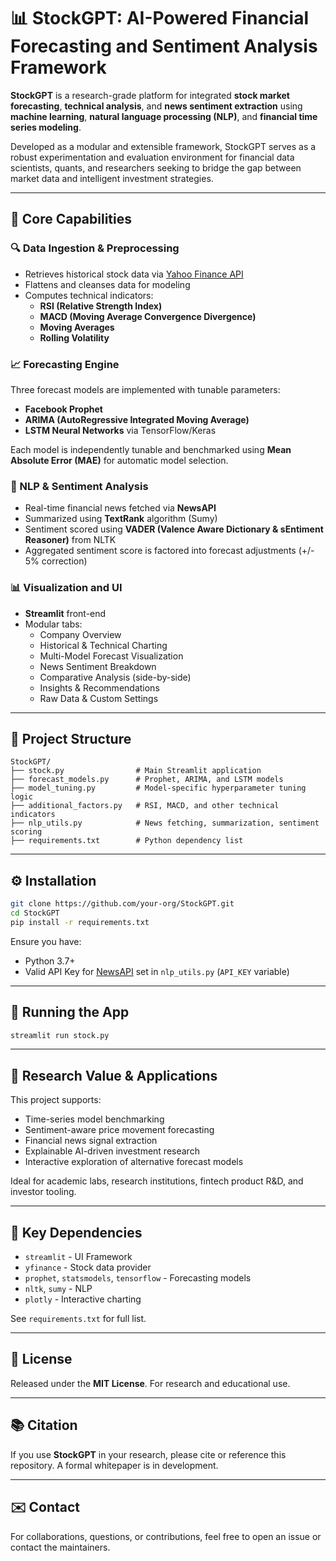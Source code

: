 
# 📊 StockGPT: AI-Powered Financial Forecasting and Sentiment Analysis Framework

**StockGPT** is a research-grade platform for integrated **stock market forecasting**, **technical analysis**, and **news sentiment extraction** using **machine learning**, **natural language processing (NLP)**, and **financial time series modeling**.

Developed as a modular and extensible framework, StockGPT serves as a robust experimentation and evaluation environment for financial data scientists, quants, and researchers seeking to bridge the gap between market data and intelligent investment strategies.

---

## 🧠 Core Capabilities

### 🔍 Data Ingestion & Preprocessing
- Retrieves historical stock data via [Yahoo Finance API](https://pypi.org/project/yfinance/)
- Flattens and cleanses data for modeling
- Computes technical indicators:
  - **RSI (Relative Strength Index)**
  - **MACD (Moving Average Convergence Divergence)**
  - **Moving Averages**
  - **Rolling Volatility**

### 📈 Forecasting Engine
Three forecast models are implemented with tunable parameters:
- **Facebook Prophet**
- **ARIMA (AutoRegressive Integrated Moving Average)**
- **LSTM Neural Networks** via TensorFlow/Keras

Each model is independently tunable and benchmarked using **Mean Absolute Error (MAE)** for automatic model selection.

### 📰 NLP & Sentiment Analysis
- Real-time financial news fetched via **NewsAPI**
- Summarized using **TextRank** algorithm (Sumy)
- Sentiment scored using **VADER (Valence Aware Dictionary & sEntiment Reasoner)** from NLTK
- Aggregated sentiment score is factored into forecast adjustments (+/- 5% correction)

### 📊 Visualization and UI
- **Streamlit** front-end
- Modular tabs:
  - Company Overview
  - Historical & Technical Charting
  - Multi-Model Forecast Visualization
  - News Sentiment Breakdown
  - Comparative Analysis (side-by-side)
  - Insights & Recommendations
  - Raw Data & Custom Settings

---

## 📁 Project Structure

```
StockGPT/
├── stock.py                # Main Streamlit application
├── forecast_models.py      # Prophet, ARIMA, and LSTM models
├── model_tuning.py         # Model-specific hyperparameter tuning logic
├── additional_factors.py   # RSI, MACD, and other technical indicators
├── nlp_utils.py            # News fetching, summarization, sentiment scoring
├── requirements.txt        # Python dependency list
```

---

## ⚙️ Installation

```bash
git clone https://github.com/your-org/StockGPT.git
cd StockGPT
pip install -r requirements.txt
```

Ensure you have:
- Python 3.7+
- Valid API Key for [NewsAPI](https://newsapi.org/) set in `nlp_utils.py` (`API_KEY` variable)

---

## 🚀 Running the App

```bash
streamlit run stock.py
```

---

## 🧪 Research Value & Applications

This project supports:
- Time-series model benchmarking
- Sentiment-aware price movement forecasting
- Financial news signal extraction
- Explainable AI-driven investment research
- Interactive exploration of alternative forecast models

Ideal for academic labs, research institutions, fintech product R&D, and investor tooling.

---

## 🧰 Key Dependencies

- `streamlit` - UI Framework
- `yfinance` - Stock data provider
- `prophet`, `statsmodels`, `tensorflow` - Forecasting models
- `nltk`, `sumy` - NLP
- `plotly` - Interactive charting

See `requirements.txt` for full list.

---

## 📜 License

Released under the **MIT License**. For research and educational use.

---

## 📚 Citation

If you use **StockGPT** in your research, please cite or reference this repository. A formal whitepaper is in development.

---

## ✉️ Contact

For collaborations, questions, or contributions, feel free to open an issue or contact the maintainers.

